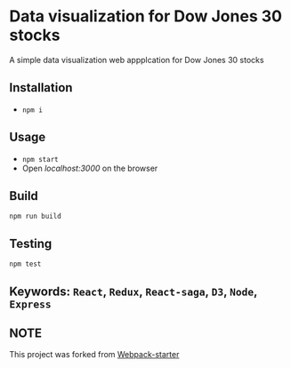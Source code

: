 # Data visualization for Dow Jones 30 stocks

A simple data visualization web appplcation for Dow Jones 30 stocks 

## Installation

- `npm i`

## Usage

- `npm start`
- Open *localhost:3000* on the browser

## Build

`npm run build`

## Testing

`npm test`

## Keywords: `React`, `Redux`, `React-saga`, `D3`, `Node`, `Express`

## NOTE

This project was forked from [Webpack-starter](https://github.com/Jimexist/webpack-starter)

